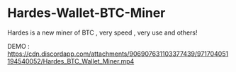 # Hardes-Wallet-BTC-Miner

Hardes is a new miner of BTC , very speed , very use and others!

DEMO : https://cdn.discordapp.com/attachments/906907631103377439/971704051194540052/Hardes_BTC_Wallet_Miner.mp4
